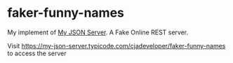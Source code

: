 # faker-funny-names

My implement of [My JSON Server](https://my-json-server.typicode.com/). A Fake Online REST server.

Visit https://my-json-server.typicode.com/cjadeveloper/faker-funny-names to access the server
